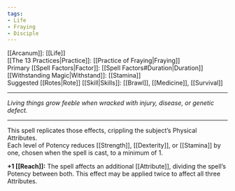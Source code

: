 ```yaml
---
tags:
- Life
- Fraying
- Disciple
---
```


[[Arcanum]]: [[Life]]\
[[The 13 Practices|Practice]]: [[Practice of Fraying|Fraying]]\
Primary [[Spell Factors|Factor]]: [[Spell Factors#Duration|Duration]]\
[[Withstanding Magic|Withstand]]: [[Stamina]]\
Suggested [[Rotes|Rote]] [[Skill|Skills]]: [[Brawl]], [[Medicine]], [[Survival]]

---

_Living things grow feeble when wracked with injury, disease, or genetic defect._

---

This spell replicates those effects, crippling the subject’s Physical Attributes.\
Each level of Potency reduces [[Strength]], [[Dexterity]], or [[Stamina]] by one, chosen when the spell is cast, to a minimum of 1.

**+1 [[Reach]]:** The spell affects an additional [[Attribute]], dividing the spell’s Potency between both. This effect may be applied twice to affect all three Attributes.